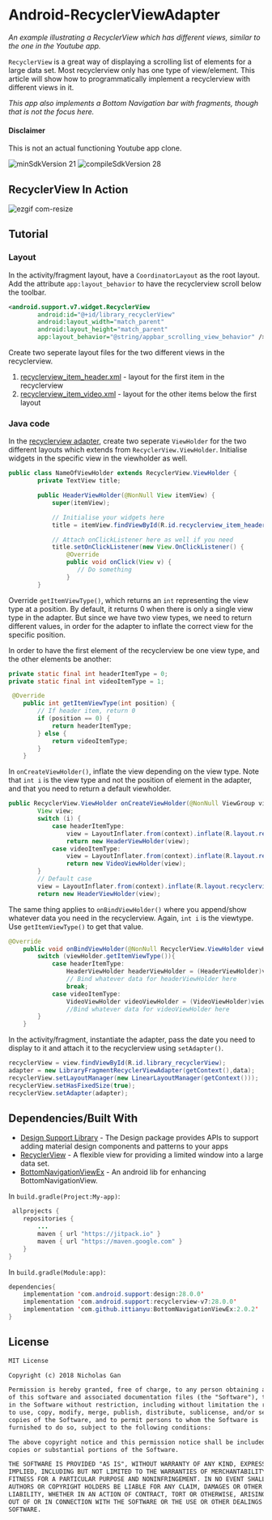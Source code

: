# Android-RecyclerViewAdapter
_An example illustrating a RecyclerView which has different views, similar to the one in the Youtube app._

`RecyclerView` is a great way of displaying a scrolling list of elements for a large data set. Most recyclerview only has one type of view/element. This article will show how to programmatically implement a recyclerview with different views in it.

_This app also implements a Bottom Navigation bar with fragments, though that is not the focus here._

#### Disclaimer
This is not an actual functioning Youtube app clone.
<br>

<img src="https://img.shields.io/badge/minSdkVersion-21-red.svg?style=true" alt="minSdkVersion 21" data-canonical-src="https://img.shields.io/badge/minSdkVersion-24-red.svg?style=true" style="max-width:100%;"> <img src=https://img.shields.io/badge/compileSdkVersion-28-brightgreen.svg alt="compileSdkVersion 28" data-canonical-src="https://img.shields.io/badge/compileSdkVersion-27-yellow.svg?style=true" style="max-width:100%;">

## RecyclerView In Action
![ezgif com-resize](https://user-images.githubusercontent.com/39665412/50394068-c51c5280-0795-11e9-8e98-a6d8536f21e1.gif)

## Tutorial
### Layout
In the activity/fragment layout, have a `CoordinatorLayout` as the root layout. Add the attribute `app:layout_behavior` to have the recyclerview scroll below the toolbar.
```xml
<android.support.v7.widget.RecyclerView
        android:id="@+id/library_recyclerView"
        android:layout_width="match_parent"
        android:layout_height="match_parent"
        app:layout_behavior="@string/appbar_scrolling_view_behavior" />
```

Create two seperate layout files for the two different views in the recyclerview.
1. [recyclerview_item_header.xml](https://github.com/wRorsjakz/Android-RecyclerViewAdapter/blob/master/app/src/main/res/layout/recyclerview_item_header.xml) - layout for the first item in the recyclerview
2. [recyclerview_item_video.xml](https://github.com/wRorsjakz/Android-RecyclerViewAdapter/blob/master/app/src/main/res/layout/recyclerview_item_video.xml) - layout for the other items below the first layout

### Java code
In the [recyclerview adapter](https://github.com/wRorsjakz/Android-RecyclerViewAdapter/blob/master/app/src/main/java/com/example/user/youtubelibrarypageclone/LibraryFragmentRecyclerViewAdapter.java), create two seperate `ViewHolder` for the two different layouts which extends from `RecyclerView.ViewHolder`. Initialise widgets in the specific view in the viewholder as well. 
```java
public class NameOfViewHolder extends RecyclerView.ViewHolder {
        private TextView title;

        public HeaderViewHolder(@NonNull View itemView) {
            super(itemView);

            // Initialise your widgets here
            title = itemView.findViewById(R.id.recyclerview_item_header_title);

            // Attach onClickListener here as well if you need
            title.setOnClickListener(new View.OnClickListener() {
                @Override
                public void onClick(View v) {
                   // Do something
                }
        }
```

Override `getItemViewType()`, which returns an `int` representing the view type at a position. By default, it returns 0 when there is only a single view type in the adapter. But since we have two view types, we need to return different values, in order for the adapter to inflate the correct view for the specific position.

In order to have the first element of the recyclerview be one view type, and the other elements be another:
```java
private static final int headerItemType = 0;
private static final int videoItemType = 1;

 @Override
    public int getItemViewType(int position) {
        // If header item, return 0
        if (position == 0) {
            return headerItemType;
        } else {
            return videoItemType;
        }
    }
```
In `onCreateViewHolder()`, inflate the view depending on the view type.
Note that `int i` is the view type and not the position of element in the adapter, and that you need to return a default viewholder.
```java
public RecyclerView.ViewHolder onCreateViewHolder(@NonNull ViewGroup viewGroup, int i) {
        View view;
        switch (i) {
            case headerItemType:
                view = LayoutInflater.from(context).inflate(R.layout.recyclerview_item_header,viewGroup,false);
                return new HeaderViewHolder(view);
            case videoItemType:
                view = LayoutInflater.from(context).inflate(R.layout.recyclerview_item_video,viewGroup,false);
                return new VideoViewHolder(view);
        }
        // Default case
        view = LayoutInflater.from(context).inflate(R.layout.recyclerview_item_header,viewGroup,false);
        return new HeaderViewHolder(view);
```
The same thing applies to `onBindViewHolder()` where you append/show whatever data you need in the recyclerview. Again, `int i` is the viewtype. Use `getItemViewType()` to get that value.
```java
@Override
    public void onBindViewHolder(@NonNull RecyclerView.ViewHolder viewHolder, int i) {
        switch (viewHolder.getItemViewType()){
            case headerItemType:
                HeaderViewHolder headerViewHolder = (HeaderViewHolder)viewHolder;
                // Bind whatever data for headerViewHolder here
                break;
            case videoItemType:
                VideoViewHolder videoViewHolder = (VideoViewHolder)viewHolder;
                //Bind whatever data for videoViewHolder here
        }
    }
```
In the activity/fragment, instantiate the adapter, pass the date you need to display to it and attach it to the recyclerview using `setAdapter()`.
```java
recyclerView = view.findViewById(R.id.library_recyclerView);
adapter = new LibraryFragmentRecyclerViewAdapter(getContext(),data);
recyclerView.setLayoutManager(new LinearLayoutManager(getContext()));
recyclerView.setHasFixedSize(true);
recyclerView.setAdapter(adapter);
```

## Dependencies/Built With
- [Design Support Library](https://developer.android.com/reference/android/support/design/package-summary) - The Design package provides APIs to support adding material design components and patterns to your apps
- [RecyclerView](https://developer.android.com/reference/android/support/v7/widget/RecyclerView) - A flexible view for providing a limited window into a large data set.
- [BottomNavigationViewEx](https://github.com/ittianyu/BottomNavigationViewEx) - An android lib for enhancing BottomNavigationView.

In `build.gradle(Project:My-app)`:
```java
 allprojects {   
    repositories {
        ...
        maven { url "https://jitpack.io" }
        maven { url "https://maven.google.com" }
    }
}
```
In `build.gradle(Module:app)`:
```java
dependencies{
    implementation 'com.android.support:design:28.0.0'
    implementation 'com.android.support:recyclerview-v7:28.0.0'
    implementation 'com.github.ittianyu:BottomNavigationViewEx:2.0.2'
}
```
## License
```tex
MIT License

Copyright (c) 2018 Nicholas Gan

Permission is hereby granted, free of charge, to any person obtaining a copy
of this software and associated documentation files (the "Software"), to deal
in the Software without restriction, including without limitation the rights
to use, copy, modify, merge, publish, distribute, sublicense, and/or sell
copies of the Software, and to permit persons to whom the Software is
furnished to do so, subject to the following conditions:

The above copyright notice and this permission notice shall be included in all
copies or substantial portions of the Software.

THE SOFTWARE IS PROVIDED "AS IS", WITHOUT WARRANTY OF ANY KIND, EXPRESS OR
IMPLIED, INCLUDING BUT NOT LIMITED TO THE WARRANTIES OF MERCHANTABILITY,
FITNESS FOR A PARTICULAR PURPOSE AND NONINFRINGEMENT. IN NO EVENT SHALL THE
AUTHORS OR COPYRIGHT HOLDERS BE LIABLE FOR ANY CLAIM, DAMAGES OR OTHER
LIABILITY, WHETHER IN AN ACTION OF CONTRACT, TORT OR OTHERWISE, ARISING FROM,
OUT OF OR IN CONNECTION WITH THE SOFTWARE OR THE USE OR OTHER DEALINGS IN THE
SOFTWARE.
```